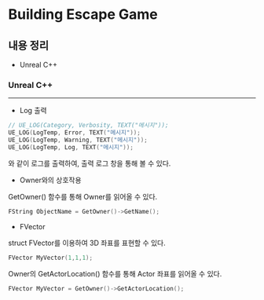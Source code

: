 # Building Escape Game

## 내용 정리
* Unreal C++

### Unreal C++
---------------------------------
- Log 출력
```C++
// UE_LOG(Category, Verbosity, TEXT("메시지"));
UE_LOG(LogTemp, Error, TEXT("메시지"));
UE_LOG(LogTemp, Warning, TEXT("메시지"));
UE_LOG(LogTemp, Log, TEXT("메시지"));
```  
와 같이 로그를 출력하여, 출력 로그 창을 통해 볼 수 있다.

- Owner와의 상호작용
  
GetOwner() 함수를 통해 Owner를 읽어올 수 있다.
```C++
FString ObjectName = GetOwner()->GetName();
```

- FVector
  
struct FVector를 이용하여 3D 좌표를 표현할 수 있다.
```C++
FVector MyVector(1,1,1);
```

Owner의 GetActorLocation() 함수를 통해 Actor 좌표를 읽어올 수 있다.
```C++
FVector MyVector = GetOwner()->GetActorLocation();
```


